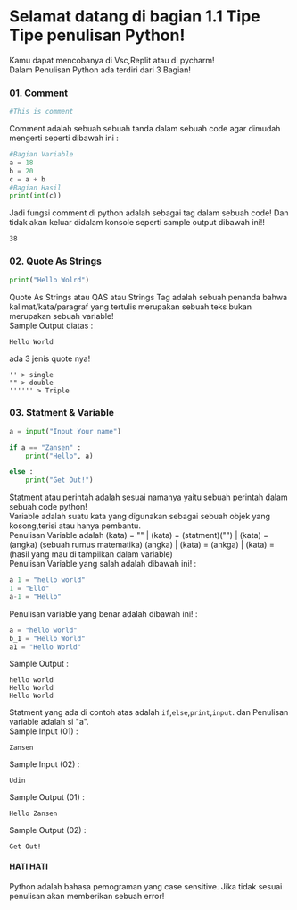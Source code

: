 # Selamat datang di bagian 1.1 Tipe Tipe penulisan Python!

Kamu dapat mencobanya di Vsc,Replit atau di pycharm!<br>
Dalam Penulisan Python ada terdiri dari 3 Bagian!<br>

### 01. Comment
```py
#This is comment
```
Comment adalah sebuah sebuah tanda dalam sebuah code agar dimudah mengerti seperti dibawah ini : <br>


```py
#Bagian Variable
a = 18
b = 20
c = a + b
#Bagian Hasil
print(int(c))
```
Jadi fungsi comment di python adalah sebagai tag dalam sebuah code! Dan tidak akan keluar didalam konsole seperti sample output dibawah ini!!<br>
```
38
```

### 02. Quote As Strings
```py
print("Hello Wolrd")
```
Quote As Strings atau QAS atau Strings Tag adalah sebuah penanda bahwa kalimat/kata/paragraf yang tertulis merupakan sebuah teks bukan merupakan sebuah variable!<br>
Sample Output diatas :<br>
```
Hello World
```

ada 3 jenis quote nya!
```
'' > single
"" > double
'''''' > Triple
```
### 03. Statment & Variable
```py
a = input("Input Your name")

if a == "Zansen" :
    print("Hello", a)

else :
    print("Get Out!")
```
Statment atau perintah adalah sesuai namanya yaitu sebuah perintah dalam sebuah code python!<br>
Variable adalah suatu kata yang digunakan sebagai sebuah objek yang kosong,terisi atau hanya pembantu.<br>
Penulisan Variable adalah (kata) = "" | (kata) = (statment)("") | (kata) = (angka) (sebuah rumus matematika) (angka) | (kata) = (ankga) | (kata) = (hasil yang mau di tampilkan dalam variable)<br>
Penulisan Variable yang salah adalah dibawah ini! :<br>
```py
a 1 = "hello world"
1 = "Ello"
a-1 = "Hello"
```
Penulisan variable yang benar adalah dibawah ini! : <br>
```py
a = "hello world"
b_1 = "Hello World"
a1 = "Hello World"
```
Sample Output : <br>
```
hello world
Hello World
Hello World
```
Statment yang ada di contoh atas adalah `if`,`else`,`print`,`input`. dan Penulisan variable adalah si "a".<br>
Sample Input (01) :<br>
```
Zansen
```
Sample Input (02) :<br>
```
Udin
```
Sample Output (01) : <br>
```
Hello Zansen
```
Sample Output (02) : <br>
```
Get Out!
```

#### HATI HATI
Python adalah bahasa pemograman yang case sensitive. Jika tidak sesuai penulisan akan memberikan sebuah error!
